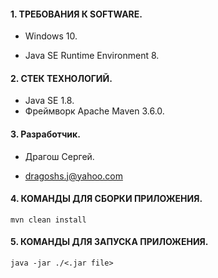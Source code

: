 #### 1. ТРЕБОВАНИЯ К SOFTWARE.

- Windows 10.

- Java SE Runtime Environment 8.

#### 2. СТЕК ТЕХНОЛОГИЙ.

- Java SE 1.8.
- Фреймворк Apache Maven 3.6.0.

#### 3. Разработчик.

- Драгош Сергей.

- dragoshs.j@yahoo.com

#### 4. КОМАНДЫ ДЛЯ СБОРКИ ПРИЛОЖЕНИЯ.

```
mvn clean install
```

#### 5. КОМАНДЫ ДЛЯ ЗАПУСКА ПРИЛОЖЕНИЯ.

```
java -jar ./<.jar file>
```

